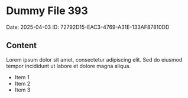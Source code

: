 # Dummy File 393

Date: 2025-04-03
ID: 72792D15-EAC3-4769-A31E-133AF87810DD

## Content

Lorem ipsum dolor sit amet, consectetur adipiscing elit.
Sed do eiusmod tempor incididunt ut labore et dolore magna aliqua.

* Item 1
* Item 2
* Item 3
